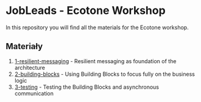 # JobLeads - Ecotone Workshop

In this repository you will find all the materials for the Ecotone workshop.

## Materiały

1. [1-resilient-messaging](./1-resilient-messaging) - Resilient messaging as foundation of the architecture
2. [2-building-blocks](./2-building-blocks) - Using Building Blocks to focus fully on the business logic
3. [3-testing](./3-testing) - Testing the Building Blocks and asynchronous communication